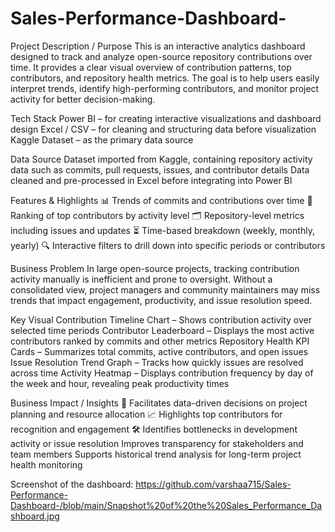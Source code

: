 # Sales-Performance-Dashboard-
Project Description / Purpose
This is an interactive analytics dashboard designed to track and analyze open-source repository contributions over time. It provides a clear visual overview of contribution patterns, top contributors, and repository health metrics. The goal is to help users easily interpret trends, identify high-performing contributors, and monitor project activity for better decision-making.

Tech Stack
Power BI – for creating interactive visualizations and dashboard design
Excel / CSV – for cleaning and structuring data before visualization
Kaggle Dataset – as the primary data source

Data Source
Dataset imported from Kaggle, containing repository activity data such as commits, pull requests, issues, and contributor details
Data cleaned and pre-processed in Excel before integrating into Power BI

Features & Highlights
📊 Trends of commits and contributions over time
👥 Ranking of top contributors by activity level
🗂 Repository-level metrics including issues and updates
⏳ Time-based breakdown (weekly, monthly, yearly)
🔍 Interactive filters to drill down into specific periods or contributors

Business Problem
In large open-source projects, tracking contribution activity manually is inefficient and prone to oversight. Without a consolidated view, project managers and community maintainers may miss trends that impact engagement, productivity, and issue resolution speed.

Key Visual
Contribution Timeline Chart – Shows contribution activity over selected time periods
Contributor Leaderboard – Displays the most active contributors ranked by commits and other metrics
Repository Health KPI Cards – Summarizes total commits, active contributors, and open issues
Issue Resolution Trend Graph – Tracks how quickly issues are resolved across time
Activity Heatmap – Displays contribution frequency by day of the week and hour, revealing peak productivity times

Business Impact / Insights
🚀 Facilitates data-driven decisions on project planning and resource allocation
📈 Highlights top contributors for recognition and engagement
🛠 Identifies bottlenecks in development activity or issue resolution
   Improves transparency for stakeholders and team members
   Supports historical trend analysis for long-term project health monitoring

Screenshot of the dashboard: https://github.com/varshaa715/Sales-Performance-Dashboard-/blob/main/Snapshot%20of%20the%20Sales_Performance_Dashboard.jpg 
